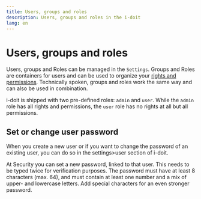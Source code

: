 ```yaml
---
title: Users, groups and roles
description: Users, groups and roles in the i-doit
lang: en
---
```


# Users, groups and roles

Users, groups and Roles can be managed in the `Settings`. Groups and Roles are containers for users and can be used to organize your [rights and permissions](rights-and-permissions.md). Technically spoken, groups and roles work the same way and can also be used in combination.

i-doit is shipped with two pre-defined roles: `admin` and `user`. While the `admin` role has all rights and permissions, the `user` role has no rights at all but all permissions.

## Set or change user password

When you create a new user or if you want to change the password of an existing user, you can do so in the settings>user section of i-doit.

At Security you can set a new password, linked to that user. This needs to be typed twice for verification purposes. The password must have at least 8 characters (max. 64), and must contain at least one number and a mix of upper- and lowercase letters. Add special characters for an even stronger password.
